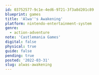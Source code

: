 ```yaml
---
id: 03752577-9c1e-4ed6-9721-3f3a8d201c89
blueprint: games
title: 'Alwa''s Awakening'
platform: nintendo-entertainment-system
genre:
  - action-adventure
note: 'Castlemania Games'
digital: false
physical: true
guide: false
pending: true
posted: '2022-03-31'
slug: alwas-awakening
---
```

